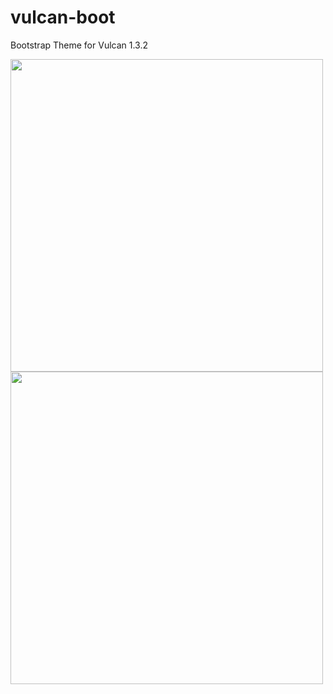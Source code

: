 # vulcan-boot
Bootstrap Theme for Vulcan 1.3.2

<img src="https://s3.ap-south-1.amazonaws.com/grudr/vipi.nsl2787%40gmail.com/FireShot+Capture+34+-+Vulcan+-+http___localhost_3000_.png" width="500">

<img src="https://s3.ap-south-1.amazonaws.com/grudr/vipi.nsl2787%40gmail.com/FireShot+Capture+35+-+Read+This+First+%F0%9F%8E%88_+-+http___localhost_3000_posts_WZWK7T.png" width="500">
